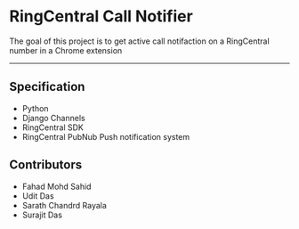 # RingCentral Call Notifier

The goal of this project is to get active call notifaction on a RingCentral number in a Chrome extension

---
## Specification

- Python
- Django Channels
- RingCentral SDK
- RingCentral PubNub Push notification system


## Contributors

- Fahad Mohd Sahid
- Udit Das
- Sarath Chandrd Rayala
- Surajit Das